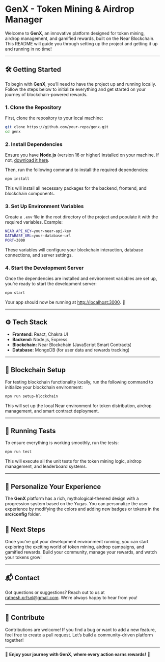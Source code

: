 

# **GenX - Token Mining & Airdrop Manager**

Welcome to **GenX**, an innovative platform designed for token mining, airdrop management, and gamified rewards, built on the Near Blockchain. This README will guide you through setting up the project and getting it up and running in no time!

---

## 🛠️ **Getting Started**

To begin with **GenX**, you’ll need to have the project up and running locally. Follow the steps below to initialize everything and get started on your journey of blockchain-powered rewards.

### **1. Clone the Repository**

First, clone the repository to your local machine:

```bash
git clone https://github.com/your-repo/genx.git
cd genx
```

### **2. Install Dependencies**

Ensure you have **Node.js** (version 16 or higher) installed on your machine. If not, [download it here](https://nodejs.org/).

Then, run the following command to install the required dependencies:

```bash
npm install
```

This will install all necessary packages for the backend, frontend, and blockchain components.

### **3. Set Up Environment Variables**

Create a `.env` file in the root directory of the project and populate it with the required variables. Example:

```bash
NEAR_API_KEY=your-near-api-key
DATABASE_URL=your-database-url
PORT=3000
```

These variables will configure your blockchain interaction, database connections, and server settings.

### **4. Start the Development Server**

Once the dependencies are installed and environment variables are set up, you’re ready to start the development server:

```bash
npm start
```

Your app should now be running at [http://localhost:3000](http://localhost:3000). 🎉

---

## ⚙️ **Tech Stack**

- **Frontend:** React, Chakra UI
- **Backend:** Node.js, Express
- **Blockchain:** Near Blockchain (JavaScript Smart Contracts)
- **Database:** MongoDB (for user data and rewards tracking)

---

## 🔄 **Blockchain Setup**

For testing blockchain functionality locally, run the following command to initialize your blockchain environment:

```bash
npm run setup-blockchain
```

This will set up the local Near environment for token distribution, airdrop management, and smart contract deployment.

---

## 📝 **Running Tests**

To ensure everything is working smoothly, run the tests:

```bash
npm run test
```

This will execute all the unit tests for the token mining logic, airdrop management, and leaderboard systems.

---

## 🎨 **Personalize Your Experience**

The **GenX** platform has a rich, mythological-themed design with a progression system based on the Yugas. You can personalize the user experience by modifying the colors and adding new badges or tokens in the **src/config** folder.



## 🚀 **Next Steps**

Once you’ve got your development environment running, you can start exploring the exciting world of token mining, airdrop campaigns, and gamified rewards. Build your community, manage your rewards, and watch your tokens grow!

---

## 📬 **Contact**

Got questions or suggestions? Reach out to us at [ratnesh.prfsnl@gmail.com](mailto:your-email@example.com). We’re always happy to hear from you!

---

## 🏅 **Contribute**

Contributions are welcome! If you find a bug or want to add a new feature, feel free to create a pull request. Let’s build a community-driven platform together!

---

🌟 **Enjoy your journey with GenX, where every action earns rewards!** 🌟

